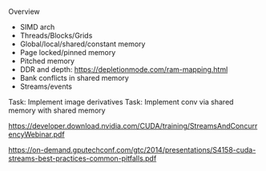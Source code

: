Overview
- SIMD arch
- Threads/Blocks/Grids
- Global/local/shared/constant memory
- Page locked/pinned memory
- Pitched memory
- DDR and depth: https://depletionmode.com/ram-mapping.html
- Bank conflicts in shared memory
- Streams/events

Task: Implement image derivatives
Task: Implement conv via shared memory with shared memory

https://developer.download.nvidia.com/CUDA/training/StreamsAndConcurrencyWebinar.pdf

https://on-demand.gputechconf.com/gtc/2014/presentations/S4158-cuda-streams-best-practices-common-pitfalls.pdf
